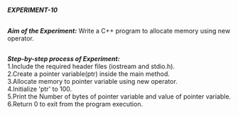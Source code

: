 #
**_EXPERIMENT-10_**
##
**_Aim of the Experiment:_**
Write a C++ program to allocate memory using new operator.

##
**_Step-by-step process of Experiment:_**<br/>
1.Include the required header files (iostream and stdio.h).<br/>
2.Create a pointer variable(ptr) inside the main method.<br/>
3.Allocate memory to pointer variable using new operator.<br/>
4.Initialize 'ptr' to 100.<br/>
5.Print the Number of bytes of pointer variable and value of pointer variable.<br/>
6.Return 0 to exit from the program execution.<br/>

